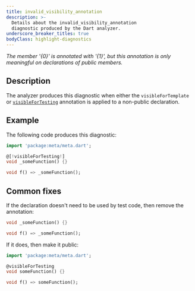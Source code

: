 ```yaml
---
title: invalid_visibility_annotation
description: >-
  Details about the invalid_visibility_annotation
  diagnostic produced by the Dart analyzer.
underscore_breaker_titles: true
bodyClass: highlight-diagnostics
---
```


_The member '{0}' is annotated with '{1}', but this annotation is only
meaningful on declarations of public members._

## Description

The analyzer produces this diagnostic when either the `visibleForTemplate`
or [`visibleForTesting`][meta-visibleForTesting] annotation is applied to
a non-public declaration.

## Example

The following code produces this diagnostic:

```dart
import 'package:meta/meta.dart';

@[!visibleForTesting!]
void _someFunction() {}

void f() => _someFunction();
```

## Common fixes

If the declaration doesn't need to be used by test code, then remove the
annotation:

```dart
void _someFunction() {}

void f() => _someFunction();
```

If it does, then make it public:

```dart
import 'package:meta/meta.dart';

@visibleForTesting
void someFunction() {}

void f() => someFunction();
```

[meta-visibleForTesting]: https://pub.dev/documentation/meta/latest/meta/visibleForTesting-constant.html
